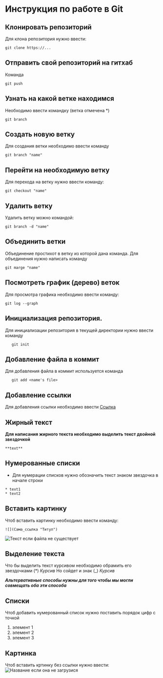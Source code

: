 # Инструкция по работе в Git

## Клонировать репозиторий
Для клона репозитория нужно ввести:
```
git clone https://...
```

## Отправить свой репозиторий на гитхаб
Команда
```
git push
```

## Узнать на какой ветке находимся
Необходимо ввести командку (ветка отмечена *)
```
git branch
```

## Создать новую ветку
Для создания ветки необходимо ввести команду 
```
git branch "name"
```

## Перейти на необходимую ветку
Для перехода на ветку нужно ввести команду:
```
git checkout "name"
```


## Удалить ветку
Удалить ветку можно командой:
```
git branch -d "name"
```

## Объединить ветки
Объединение простихот в ветку из которой дана команда. 
Для объединения нужно написать команду
```
git marge "name"
```

## Посмотреть график (дерево) веток
Для просмотра графика необходимо ввести команду:
```
git log --graph
```




## Инициализация репозитория.

Для инициализации репозитория в текущей директории нужно ввести команду
```
   git init
```
## Добавление файла в коммит

Для добавления файла в коммит используется команда
```
   git add <name's file>
```
## Добавление ссылки
Для добавления ссылки необходимо ввести [Ссылка](https://gb.ru "GeekBrains")

## Жирный текст
**Для написания жирного текста необходимо выделить текст двойной звездочкой** 
```
**text**
```
## Нумерованные списки
* Для нумерации списков нужно обозначить текст знаком звездочка в начале строки
```
* text1
* text2
```
## Вставить картинку
Чтоб вставить картинку необходимо ввести команду:
```
![](Сама_ссылка "Титул")
```

![Текст если файла не существует](https://avatars.mds.yandex.net/get-zen-logos/1597769/pub_5f46616eac40a503a65b7e6c_5f4697c894c86652b03dc70e/xxh "GB")


## Выделение текста

Что бы выделить текст курсивом необходимо обрамить его звездочками (*) *Курсив*
Но сойдет и знак (_) _Курсив_

__*Альтервативные способы нужны для того чтобы мы могли совмещать оба эти способа*__



## Списки
Чтоб добавить нумерованный список нужно поставить порядок цифр с точкой
1. элемент 1
1. элемент 2
1. элемент 3

## Картинка 
Чтоб вставить кртинку без ссылки нужно ввести:
![Название если она не загрузися](jpg.jpg "Название")

